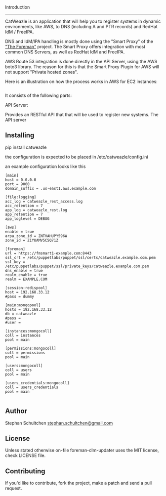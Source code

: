Introduction
************
CatWeazle is an application that will help you to register systems in dynamic environments, 
like AWS, to DNS (including A and PTR records) and RedHat IdM / FreeIPA.

DNS and IdM/IPA handling is mostly done using the "Smart Proxy" of the 
["The Foreman"](https://github.com/theforeman/smart-proxy) project. 
The Smart Proxy offers integration with most common DNS Servers, as well as RedHat IdM and FreeIPA.

AWS Route 53 integration is done directly in the API Server, using the AWS boto3 library. 
The reason for this is that the Smart Proxy Plugin for AWS will not support "Private hosted zones".

Here is an illustration on how the process works in AWS for EC2 instances:

```

```

It consists of the following parts:

API Server:

Provides an RESTful API that that will be used to register new systems. The API server 

Installing
----------

pip install catweazle

the configuration is expected to be placed in /etc/catweazle/config.ini

an example configuration looks like this

```
[main]
host = 0.0.0.0
port = 9000
domain_suffix = .us-east1.aws.example.com

[file:logging]
acc_log = catweazle_rest_access.log
acc_retention = 7
app_log = catweazle_rest.log
app_retention = 7
app_loglevel = DEBUG

[aws]
enable = true
arpa_zone_id = ZNTVAHUPY596W
zone_id = Z1YUAMV5C5Q71Z

[foreman]
url = https://fmsmart1-example.com:8443
ssl_crt = /etc/puppetlabs/puppet/ssl/certs/catweazle.example.com.pem
ssl_key = /etc/puppetlabs/puppet/ssl/private_keys/catweazle.example.com.pem
dns_enable = true
realm_enable = true
realm = EXAMPLE.COM

[session:redispool]
host = 192.168.33.12
#pass = dummy

[main:mongopool]
hosts = 192.168.33.12
db = catweazle
#pass =
#user =

[instances:mongocoll]
coll = instances
pool = main

[permissions:mongocoll]
coll = permissions
pool = main

[users:mongocoll]
coll = users
pool = main

[users_credentials:mongocoll]
coll = users_credentials
pool = main


```


Author
------

Stephan Schultchen <stephan.schultchen@gmail.com>

License
-------

Unless stated otherwise on-file foreman-dlm-updater uses the MIT license,
check LICENSE file.

Contributing
------------

If you'd like to contribute, fork the project, make a patch and send a pull
request.